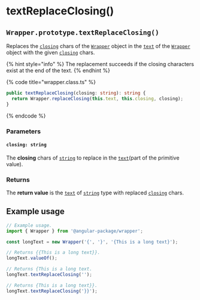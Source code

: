 # textReplaceClosing()

## `Wrapper.prototype.textReplaceClosing()`

Replaces the [`closing`](../../../wrap/accessors/#wrap.prototype.closing) chars of the [`Wrapper`](../../overview.md) object in the [`text`](../../../wrap/accessors/#wrap.prototype.text) of the [`Wrapper`](../../overview.md) object with the given [`closing`](textreplaceclosing.md#closing-string) chars.

{% hint style="info" %}
The replacement succeeds if the closing characters exist at the end of the text.
{% endhint %}

{% code title="wrapper.class.ts" %}
```typescript
public textReplaceClosing(closing: string): string {
  return Wrapper.replaceClosing(this.text, this.closing, closing);
}
```
{% endcode %}

### Parameters

#### `closing: string`

The **closing** chars of [`string`](https://developer.mozilla.org/en-US/docs/Web/JavaScript/Reference/Global\_Objects/String) to replace in the [`text`](../../../wrap/accessors/#wrap.prototype.text)(part of the primitive value).

### Returns

The **return value** is the [`text`](../../../wrap/accessors/#wrap.prototype.text) of [`string`](https://developer.mozilla.org/en-US/docs/Web/JavaScript/Reference/Global\_Objects/String) type with replaced [`closing`](../../../wrap/accessors/closing.md) chars.

## Example usage

```typescript
// Example usage.
import { Wrapper } from '@angular-package/wrapper';

const longText = new Wrapper('{', '}', '{This is a long text}');

// Returns {{This is a long text}}.
longText.valueOf();

// Returns {This is a long text.
longText.textReplaceClosing('');

// Returns {This is a long text}}.
longText.textReplaceClosing('}}');
```
